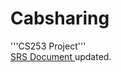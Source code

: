 # Cabsharing
'''CS253 Project''' <br />
<a href = "/docs/CodeClosed-SRS-CS253-2022.pdf"> SRS Document </a> updated.